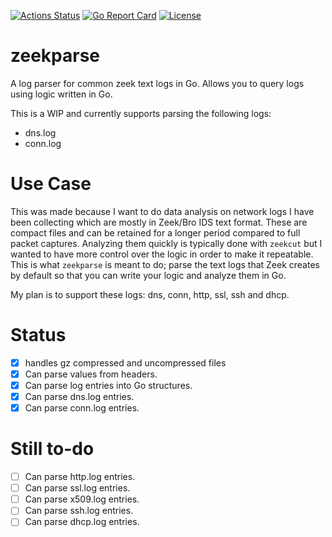 [![Actions Status](https://github.com/jakubd/go-zeek-logparse/workflows/Test/badge.svg)](https://github.com/jakubd/go-zeek-logparse/actions)
[![Go Report Card](https://goreportcard.com/badge/github.com/jakubd/go-zeek-logparse)](https://goreportcard.com/report/github.com/jakubd/go-zeek-logparse)
[![License](https://img.shields.io/badge/License-BSD%203--Clause-blue.svg)](https://opensource.org/licenses/BSD-3-Clause)

# zeekparse

A log parser for common zeek text logs in Go. Allows you to query logs using logic written in Go.

This is a WIP and currently supports parsing the following logs:

* dns.log
* conn.log

# Use Case

This was made because I want to do data analysis on network logs I have been collecting 
which are mostly in Zeek/Bro IDS text format.  These are compact files and can be retained 
for a longer period  compared to full packet captures.  Analyzing them quickly is typically
done with `zeekcut` but I wanted to have more control over the logic in order to make it 
repeatable.  This is what `zeekparse` is meant to do; parse the text logs that Zeek 
creates by default so that you can write your logic and analyze them in Go.

My plan is to support these logs: dns, conn, http, ssl, ssh and dhcp. 

# Status

* [X] handles gz compressed and uncompressed files
* [X] Can parse values from headers.
* [X] Can parse log entries into Go structures.
* [x] Can parse dns.log entries.
* [x] Can parse conn.log entries.

# Still to-do
* [ ] Can parse http.log entries.
* [ ] Can parse ssl.log entries.
* [ ] Can parse x509.log entries.  
* [ ] Can parse ssh.log entries.
* [ ] Can parse dhcp.log entries. 